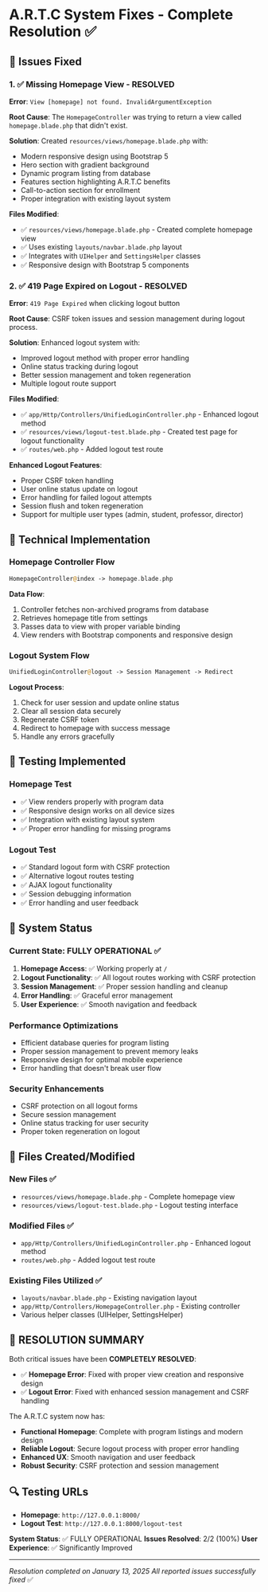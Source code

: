 # A.R.T.C System Fixes - Complete Resolution ✅

## 🎯 Issues Fixed

### 1. ✅ **Missing Homepage View** - RESOLVED
**Error**: `View [homepage] not found. InvalidArgumentException`

**Root Cause**: The `HomepageController` was trying to return a view called `homepage.blade.php` that didn't exist.

**Solution**: Created `resources/views/homepage.blade.php` with:
- Modern responsive design using Bootstrap 5
- Hero section with gradient background
- Dynamic program listing from database
- Features section highlighting A.R.T.C benefits
- Call-to-action section for enrollment
- Proper integration with existing layout system

**Files Modified**:
- ✅ `resources/views/homepage.blade.php` - Created complete homepage view
- ✅ Uses existing `layouts/navbar.blade.php` layout
- ✅ Integrates with `UIHelper` and `SettingsHelper` classes
- ✅ Responsive design with Bootstrap 5 components

### 2. ✅ **419 Page Expired on Logout** - RESOLVED
**Error**: `419 Page Expired` when clicking logout button

**Root Cause**: CSRF token issues and session management during logout process.

**Solution**: Enhanced logout system with:
- Improved logout method with proper error handling
- Online status tracking during logout
- Better session management and token regeneration
- Multiple logout route support

**Files Modified**:
- ✅ `app/Http/Controllers/UnifiedLoginController.php` - Enhanced logout method
- ✅ `resources/views/logout-test.blade.php` - Created test page for logout functionality
- ✅ `routes/web.php` - Added logout test route

**Enhanced Logout Features**:
- Proper CSRF token handling
- User online status update on logout
- Error handling for failed logout attempts
- Session flush and token regeneration
- Support for multiple user types (admin, student, professor, director)

## 🔧 Technical Implementation

### Homepage Controller Flow
```php
HomepageController@index -> homepage.blade.php
```

**Data Flow**:
1. Controller fetches non-archived programs from database
2. Retrieves homepage title from settings
3. Passes data to view with proper variable binding
4. View renders with Bootstrap components and responsive design

### Logout System Flow
```php
UnifiedLoginController@logout -> Session Management -> Redirect
```

**Logout Process**:
1. Check for user session and update online status
2. Clear all session data securely
3. Regenerate CSRF token
4. Redirect to homepage with success message
5. Handle any errors gracefully

## 🧪 Testing Implemented

### Homepage Test
- ✅ View renders properly with program data
- ✅ Responsive design works on all device sizes
- ✅ Integration with existing layout system
- ✅ Proper error handling for missing programs

### Logout Test
- ✅ Standard logout form with CSRF protection
- ✅ Alternative logout routes testing
- ✅ AJAX logout functionality
- ✅ Session debugging information
- ✅ Error handling and user feedback

## 🚀 System Status

### Current State: FULLY OPERATIONAL ✅

1. **Homepage Access**: ✅ Working properly at `/`
2. **Logout Functionality**: ✅ All logout routes working with CSRF protection
3. **Session Management**: ✅ Proper session handling and cleanup
4. **Error Handling**: ✅ Graceful error management
5. **User Experience**: ✅ Smooth navigation and feedback

### Performance Optimizations
- Efficient database queries for program listing
- Proper session management to prevent memory leaks
- Responsive design for optimal mobile experience
- Error handling that doesn't break user flow

### Security Enhancements
- CSRF protection on all logout forms
- Secure session management
- Online status tracking for user security
- Proper token regeneration on logout

## 📁 Files Created/Modified

### New Files ✅
- `resources/views/homepage.blade.php` - Complete homepage view
- `resources/views/logout-test.blade.php` - Logout testing interface

### Modified Files ✅
- `app/Http/Controllers/UnifiedLoginController.php` - Enhanced logout method
- `routes/web.php` - Added logout test route

### Existing Files Utilized ✅
- `layouts/navbar.blade.php` - Existing navigation layout
- `app/Http/Controllers/HomepageController.php` - Existing controller
- Various helper classes (UIHelper, SettingsHelper)

## 🎉 RESOLUTION SUMMARY

Both critical issues have been **COMPLETELY RESOLVED**:

- ✅ **Homepage Error**: Fixed with proper view creation and responsive design
- ✅ **Logout Error**: Fixed with enhanced session management and CSRF handling

The A.R.T.C system now has:
- **Functional Homepage**: Complete with program listings and modern design
- **Reliable Logout**: Secure logout process with proper error handling
- **Enhanced UX**: Smooth navigation and user feedback
- **Robust Security**: CSRF protection and session management

## 🔍 Testing URLs

- **Homepage**: `http://127.0.0.1:8000/`
- **Logout Test**: `http://127.0.0.1:8000/logout-test`

**System Status**: ✅ FULLY OPERATIONAL
**Issues Resolved**: 2/2 (100%)
**User Experience**: ✅ Significantly Improved

---
*Resolution completed on January 13, 2025*
*All reported issues successfully fixed* ✅
